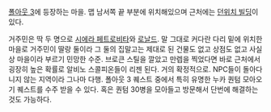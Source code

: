 [폴아웃 3](%ED%8F%B4%EC%95%84%EC%9B%833.md)에 등장하는 마을. 맵 남서쪽 끝 부분에 위치해있으며 근처에는
[던위치 빌딩](%EB%8D%98%EC%9C%84%EC%B9%98%20%EB%B9%8C%EB%94%A9.md)이 있다.

거주민은 딱 두 명으로 [시에라 페트로비타](%EC%8B%9C%EC%97%90%EB%9D%BC%20%ED%8E%98%ED%8A%B8%EB%A1%9C%EB%B9%84%ED%83%80.md)와 [로날드](%EB%A1%9C%EB%82%A0%EB%93%9C.md). 말 그대로
커다란 다리 밑에 위치한 마을로 거주민이 딸랑 둘이라 그 둘의 집말고는 제대로 된 건물도 없고 상점도 없고 사실상 마을이라 부르기 민망한
수준. 브로큰 스틸을 깔았고 만렙을 찍었다면 바로 근처에서 굉장히 높은 확률로 알비노 스콜피온들이 리젠 된다. 거의 확정적으로. NPC들이
돌아다니지 않는 지역이라 그나마 다행. 폴아웃 3 퀘스트 중에서 특히 유명한 누카 퀀텀 모아오기 퀘스트를 수주 받을 수 있다. 혹은 퀀텀
30병을 모아들고 방문해서 단번에 해결하는 것도 가능하다.


